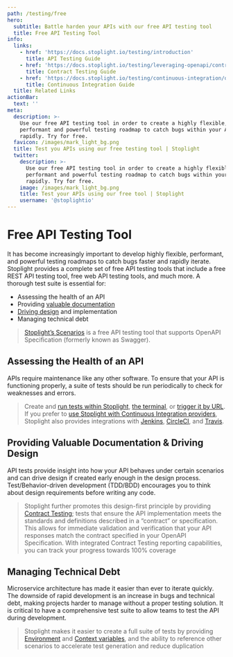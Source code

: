```yaml
---
path: /testing/free
hero:
  subtitle: Battle harden your APIs with our free API testing tool
  title: Free API Testing Tool
info:
  links:
    - href: 'https://docs.stoplight.io/testing/introduction'
      title: API Testing Guide
    - href: 'https://docs.stoplight.io/testing/leveraging-openapi/contract-testing'
      title: Contract Testing Guide
    - href: 'https://docs.stoplight.io/testing/continuous-integration/overview'
      title: Continuous Integration Guide
  title: Related Links
actionBar:
  text: ''
meta:
  description: >-
    Use our free API testing tool in order to create a highly flexible,
    performant and powerful testing roadmap to catch bugs within your APIs
    rapidly. Try for free.
  favicon: /images/mark_light_bg.png
  title: Test you APIs using our free testing tool | Stoplight
  twitter:
    description: >-
      Use our free API testing tool in order to create a highly flexible,
      performant and powerful testing roadmap to catch bugs within your APIs
      rapidly. Try for free.
    image: /images/mark_light_bg.png
    title: Test your APIs using our free tool | Stoplight
    username: '@stoplightio'
---
```

# Free API Testing Tool

It has become increasingly important to develop highly flexible, performant, and powerful testing roadmaps to catch bugs faster and rapidly iterate. Stoplight provides a complete set of free API testing tools that include a free REST API testing tool, free web API testing tools, and much more.  A thorough test suite is essential for: 

* Assessing the health of an API
* Providing [valuable documentation](https://stoplight.io/documentation) 
* [Driving design](https://stoplight.io/design) and implementation 
* Managing technical debt 



> [Stoplight’s Scenarios](https://stoplight.io/testing) is a free API testing tool that supports OpenAPI Specification (formerly known as Swagger).



## Assessing the Health of an API

APIs require maintenance like any other software. To ensure that your API is functioning properly, a suite of tests should be run periodically to check for weaknesses and errors.

> Create and [run tests within Stoplight](https://docs.stoplight.io/testing/running-tests/in-stoplight), [the terminal](https://docs.stoplight.io/testing/running-tests/in-the-terminal), or [trigger it by URL](https://docs.stoplight.io/testing/running-tests/triggering-by-url). If you prefer to [use Stoplight with Continuous Integration providers](https://docs.stoplight.io/testing/continuous-integration/overview), Stoplight also provides integrations with [Jenkins](https://docs.stoplight.io/testing/continuous-integration/jenkins), [CircleCI](https://docs.stoplight.io/testing/continuous-integration/circle-ci), and [Travis](https://docs.stoplight.io/testing/continuous-integration/travis). 
>
>

## Providing Valuable Documentation & Driving Design

API tests provide insight into how your API behaves under certain scenarios and can drive design if created early enough in the design process. Test/Behavior-driven development (TDD/BDD) encourages you to think about design requirements before writing any code. 

> Stoplight further promotes this design-first principle by providing [Contract Testing](https://docs.stoplight.io/testing/leveraging-openapi/contract-testing); tests that ensure the API implementation meets the standards and definitions described in a “contract” or specification. This allows for immediate validation and verification that your API responses match the contract specified in your OpenAPI Specification. With integrated Contract Testing reporting capabilities, you can track your progress towards 100% coverage
>
>

## Managing Technical Debt

Microservice architecture has made it easier than ever to iterate quickly. The downside of rapid development is an increase in bugs and technical debt, making projects harder to manage without a proper testing solution. It is critical to have a comprehensive test suite to allow teams to test the API during development. 



> Stoplight makes it easier to create a full suite of tests by providing [Environment](https://docs.stoplight.io/testing/using-variables/environment) and [Context variables](https://docs.stoplight.io/testing/using-variables/context), and the ability to reference other scenarios to accelerate test generation and reduce duplication
